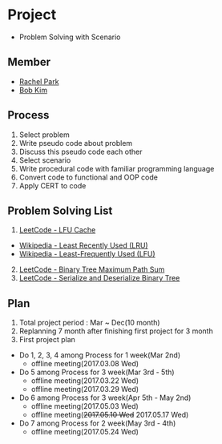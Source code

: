 # Project

+ Problem Solving with Scenario

## Member

+ [Rachel Park](https://github.com/mjpark03)
+ [Bob Kim](https://github.com/KimmTY)

## Process

1. Select problem
2. Write pseudo code about problem
3. Discuss this pseudo code each other
4. Select scenario
5. Write procedural code with familiar programming language
6. Convert code to functional and OOP code
7. Apply CERT to code

## Problem Solving List

1. [LeetCode - LFU Cache](https://leetcode.com/problems/lfu-cache/?tab=Description)
  - [Wikipedia - Least Recently Used (LRU)](https://en.wikipedia.org/wiki/Cache_replacement_policies#Least_Recently_Used_.28LRU.29)
  - [Wikipedia - Least-Frequently Used (LFU)](https://en.wikipedia.org/wiki/Cache_replacement_policies#Least-Frequently_Used_.28LFU.29)
2. [LeetCode - Binary Tree Maximum Path Sum](https://leetcode.com/problems/binary-tree-maximum-path-sum/?tab=Description)
3. [LeetCode - Serialize and Deserialize Binary Tree](https://leetcode.com/problems/serialize-and-deserialize-binary-tree/?tab=Description)

## Plan

1. Total project period : Mar ~ Dec(10 month)
2. Replanning 7 month after finishing first project for 3 month
3. First project plan
  + Do 1, 2, 3, 4 among Process for 1 week(Mar 2nd)
    + offline meeting(2017.03.08 Wed)
  + Do 5 among Process for 3 week(Mar 3rd - 5th)
    + offline meeting(2017.03.22 Wed)
    + offline meeting(2017.03.29 Wed)
  + Do 6 among Process for 3 week(Apr 5th - May 2nd)
    + offline meeting(2017.05.03 Wed)
    + offline meeting(~~2017.05.10 Wed~~ 2017.05.17 Wed)
  + Do 7 among Process for 2 week(May 3rd - 4th)
    + offline meeting(2017.05.24 Wed)
